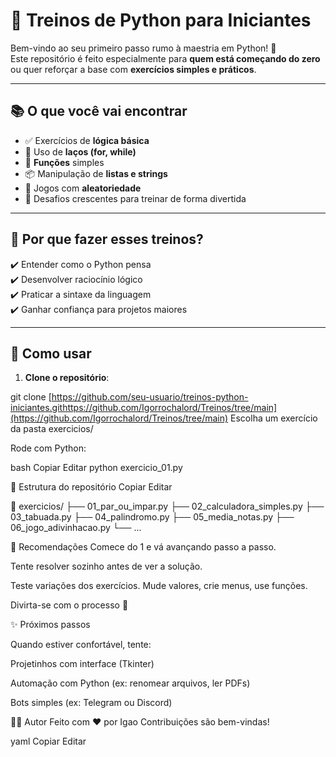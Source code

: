 # 🐍 Treinos de Python para Iniciantes

Bem-vindo ao seu primeiro passo rumo à maestria em Python! 🚀  
Este repositório é feito especialmente para **quem está começando do zero** ou quer reforçar a base com **exercícios simples e práticos**.

---

## 📚 O que você vai encontrar

- ✅ Exercícios de **lógica básica**
- 🔁 Uso de **laços (for, while)**
- 🎯 **Funções** simples
- 📦 Manipulação de **listas e strings**
- 🎲 Jogos com **aleatoriedade**
- 🧪 Desafios crescentes para treinar de forma divertida

---

## 🧠 Por que fazer esses treinos?

✔️ Entender como o Python pensa  
✔️ Desenvolver raciocínio lógico  
✔️ Praticar a sintaxe da linguagem  
✔️ Ganhar confiança para projetos maiores  

---

## 🚀 Como usar

1. **Clone o repositório**:
   
git clone [https://github.com/seu-usuario/treinos-python-iniciantes.githttps://github.com/Igorrochalord/Treinos/tree/main](https://github.com/Igorrochalord/Treinos/tree/main)
Escolha um exercício da pasta exercicios/

Rode com Python:

bash
Copiar
Editar
python exercicio_01.py

📁 Estrutura do repositório
Copiar
Editar


📂 exercicios/
├── 01_par_ou_impar.py
├── 02_calculadora_simples.py
├── 03_tabuada.py
├── 04_palindromo.py
├── 05_media_notas.py
├── 06_jogo_adivinhacao.py
└── ...

📌 Recomendações
Comece do 1 e vá avançando passo a passo.

Tente resolver sozinho antes de ver a solução.

Teste variações dos exercícios. Mude valores, crie menus, use funções.

Divirta-se com o processo 🎉

✨ Próximos passos

Quando estiver confortável, tente:

Projetinhos com interface (Tkinter)

Automação com Python (ex: renomear arquivos, ler PDFs)

Bots simples (ex: Telegram ou Discord)

🧑‍💻 Autor
Feito com ❤️ por Igao
Contribuições são bem-vindas!

yaml
Copiar
Editar
